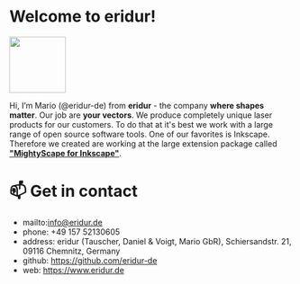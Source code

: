 # Welcome to eridur!

<img src="https://static.eridur.de/MyMailSig/eridur-signatur.svg" width="100">

Hi, I’m Mario (@eridur-de) from **eridur** - the company **where shapes matter**. Our job are **your vectors**. We produce completely unique laser products for our customers. To do that at it's best we work with a large range of open source software tools. One of our favorites is Inkscape. Therefore we created are working at the large extension package called **["MightyScape for Inkscape"](https://github.com/vmario89/mightyscape-1.X)**.

# 📫 Get in contact
* mailto:info@eridur.de
* phone: +49 157 52130605
* address: eridur (Tauscher, Daniel & Voigt, Mario GbR), Schiersandstr. 21, 09116 Chemnitz, Germany
* github: https://github.com/eridur-de
* web: https://www.eridur.de
